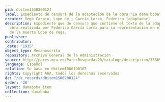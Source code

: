 ```yaml
---
pid: dbitem1500200124
label: Expediente de censura de la adaptación de la obra "La dama boba"
creator: Vega Carpio, Lope de ; García Lorca, Federico [adaptador]
description: Expediente que de censura que contiene el texto de la adaptación de la
  obra realizada por Federico García Lorca para su representación en el tricentenario
  de la muerte Lope de Vega.
publisher:
contributor:
_date: '1935'
object_type: Mecanoscrito
repository: Archivo General de la Administración
source: http://pares.mcu.es/ParesBusquedas20/catalogo/description/3536579
language: Español
relation: Se basa en dbitem1000190102
rights: Copyright AGA, todos los derechos reservados
dc: "/dc_records/dbitem1500200124"
order: '20'
layout: damaboba_item
collection: damaboba
---
```

